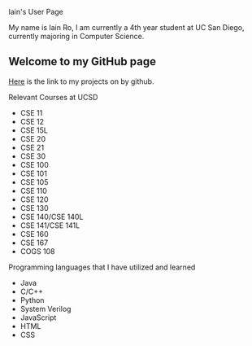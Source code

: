 Iain's User Page

My name is Iain Ro, I am currently a 4th year student at UC San Diego, currently majoring in Computer Science. 

## Welcome to my GitHub page

[Here](https://github.com/ibro912) is the link to my projects on by github.

Relevant Courses at UCSD
- CSE 11
- CSE 12
- CSE 15L
- CSE 20
- CSE 21
- CSE 30
- CSE 100
- CSE 101
- CSE 105
- CSE 110
- CSE 120
- CSE 130
- CSE 140/CSE 140L
- CSE 141/CSE 141L
- CSE 160
- CSE 167
- COGS 108

Programming languages that I have utilized and learned
- Java
- C/C++
- Python
- System Verilog
- JavaScript
- HTML
- CSS
